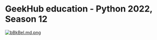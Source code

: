 # GeekHub education - Python 2022, Season 12

[![bBkBeI.md.png](https://iili.io/bBkBeI.md.png)](https://freeimage.host/i/bBkBeI)
